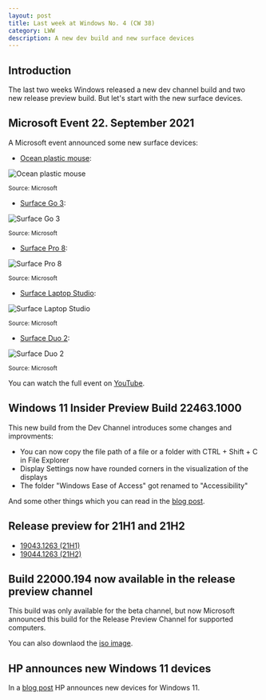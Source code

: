 ```yaml
---
layout: post
title: Last week at Windows No. 4 (CW 38)
category: LWW
description: A new dev build and new surface devices
---
```


## Introduction
The last two weeks Windows released a new dev channel build and two new release preview build. But let's start with the new surface devices.

## Microsoft Event 22. September 2021
A Microsoft event announced some new surface devices:

* [Ocean plastic mouse](https://www.microsoft.com/en-ww/accessories/sustainability/ocean-plastic-mouse):

![Ocean plastic mouse](https://user-images.githubusercontent.com/58633848/134811354-e350fe29-e271-47ad-9984-a462da24cc25.png)

<small>Source: Microsoft</small>

* [Surface Go 3](https://www.microsoft.com/en-us/d/surface-go-3/904H27D0CBWN):

![Surface Go 3](https://user-images.githubusercontent.com/58633848/134811468-dc4e2edf-fef0-48e0-8410-0132b4106d8a.png)

<small>Source: Microsoft</small>

* [Surface Pro 8](https://www.microsoft.com/en-us/d/surface-pro-8/8QWCRTQ8V8XG):

![Surface Pro 8](https://user-images.githubusercontent.com/58633848/134811524-485692df-6b63-4b96-b13a-ed798b1a40a9.png)

<small>Source: Microsoft</small>

* [Surface Laptop Studio](https://www.microsoft.com/en-us/d/surface-laptop-studio/8SRDF62SWKPF):

![Surface Laptop Studio](https://user-images.githubusercontent.com/58633848/134811640-e220905c-52a5-4027-be35-497515e2a58b.png)

<small>Source: Microsoft</small>

* [Surface Duo 2](https://www.microsoft.com/en-us/d/surface-duo-2/9408KGXP4XJL):

![Surface Duo 2](https://user-images.githubusercontent.com/58633848/134811668-def85ba7-1531-481b-8533-b9fa310df7dc.png)

<small>Source: Microsoft</small>

You can watch the full event on [YouTube](https://www.youtube.com/watch?v=phzyut897PI).

## Windows 11 Insider Preview Build 22463.1000

This new build from the Dev Channel introduces some changes and improvments:

* You can now copy the file path of a file or a folder with CTRL + Shift + C in File Explorer
* Display Settings now have rounded corners in the visualization of the displays
* The folder "Windows Ease of Access" got renamed to "Accessibility"

And some other things which you can read in the [blog post](https://blogs.windows.com/windows-insider/2021/09/22/announcing-windows-11-insider-preview-build-22463/).

## Release preview for 21H1 and 21H2

* [19043.1263 (21H1)](https://blogs.windows.com/windows-insider/2021/09/23/releasing-windows-10-build-19043-1263-21h1-to-release-preview-channel/)
* [19044.1263 (21H2)](https://blogs.windows.com/windows-insider/2021/09/23/releasing-windows-10-build-19044-1263-21h2-to-release-preview-channel/)

## Build 22000.194 now available in the release preview channel

This build was only available for the beta channel, but now Microsoft announced this build for the Release Preview Channel for supported computers.

You can also downlaod the [iso image](https://aka.ms/wipISO).

## HP announces new Windows 11 devices

In a [blog post](https://blogs.windows.com/windowsexperience/2021/09/21/hps-new-windows-11-devices-provide-wide-range-of-choices-for-a-hybrid-world/) HP announces new devices for Windows 11. 

